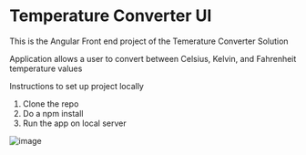 
# Temperature Converter UI
This is the Angular Front end project of the Temerature Converter Solution 

Application allows a user to convert between Celsius, Kelvin, and Fahrenheit
temperature values

Instructions to set up project locally
 1. Clone the repo
 2. Do a npm install
 3. Run the app on local server

![image](https://user-images.githubusercontent.com/12104625/119270229-4d2e0d00-bc19-11eb-9468-b0d92d7b3284.png)

